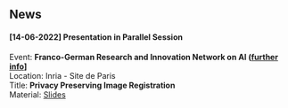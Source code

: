 ## News
#### [14-06-2022] Presentation in Parallel Session 
Event: <strong>Franco-German Research and Innovation Network on AI ([further info](https://rtaiello.github.io/assets/data/program_2022_06_14.pdf)]</strong> <br>
Location: Inria - Site de Paris <br>
Title: <strong>Privacy Preserving Image Registration </strong><br>
Material: [Slides](https://rtaiello.github.io/assets/data/final_ppir_2022_06_14.pdf)
<br>

